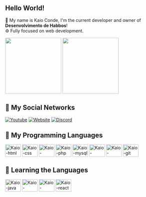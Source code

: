 ## Hello World!

👨 My name is Kaio Conde, I'm the current developer and owner of **Desenvolvimento de Habbos**!<br>
⚙️ Fully focused on web development.

<div>
  <img height="180em" src="https://github-readme-stats.vercel.app/api?username=devhabbos&show_icons=true&theme=tokyonight"/>
  <img height="180em" src="https://github-readme-stats.vercel.app/api/top-langs/?username=devhabbos&layout=compact&theme=tokyonight"/>
</div>

## 💼 My Social Networks

[![Youtube](https://img.shields.io/badge/YouTube-FF0000?style=for-the-badge&logo=youtube&logoColor=white)](https://www.youtube.com/DesenvolvimentodeHabbos)
[![Website](https://img.shields.io/badge/website-000000?style=for-the-badge&logo=About.me&logoColor=white)](https://devhabbo.online/)
[![Discord](https://img.shields.io/badge/Discord-7289DA?style=for-the-badge&logo=discord&logoColor=white)](https://discord.gg/YDmbap49bJ)

## 🤖 My Programming Languages

<div>
  <img align="center" alt="Kaio-html" height="40" width="50" src="https://cdn.jsdelivr.net/gh/devicons/devicon/icons/html5/html5-plain-wordmark.svg"/>
  <img align="center" alt="Kaio-css" height="40" width="50" src="https://cdn.jsdelivr.net/gh/devicons/devicon/icons/css3/css3-plain-wordmark.svg"/>
  <img align="center" alt="Kaio-javascript" height="40" width="50" src="https://cdn.jsdelivr.net/gh/devicons/devicon/icons/javascript/javascript-original.svg"/>
  <img align="center" alt="Kaio-php" height="40" width="50" src="https://cdn.jsdelivr.net/gh/devicons/devicon/icons/php/php-original.svg"/>
  <img align="center" alt="Kaio-mysql" height="40" width="50" src="https://cdn.jsdelivr.net/gh/devicons/devicon/icons/mysql/mysql-original-wordmark.svg"/>
  <img align="center" alt="Kaio-nodejs" height="40" width="50" src="https://cdn.jsdelivr.net/gh/devicons/devicon/icons/nodejs/nodejs-original.svg"/>
  <img align="center" alt="Kaio-github" height="40" width="50" src="https://cdn.jsdelivr.net/gh/devicons/devicon/icons/github/github-original-wordmark.svg"/>
  <img align="center" alt="Kaio-git" height="40" width="50" src="https://cdn.jsdelivr.net/gh/devicons/devicon/icons/git/git-original.svg"/>
</div>

## 🦾 Learning the Languages

<div>
  <img align="center" alt="Kaio-java" height="40" width="50" src="https://cdn.jsdelivr.net/gh/devicons/devicon/icons/java/java-plain.svg"/>
  <img align="center" alt="Kaio-cplusplus" height="40" width="50" src="https://cdn.jsdelivr.net/gh/devicons/devicon/icons/cplusplus/cplusplus-line.svg"/>
  <img align="center" alt="Kaio-csharp" height="40" width="50" src="https://cdn.jsdelivr.net/gh/devicons/devicon/icons/csharp/csharp-line.svg"/>
  <img align="center" alt="Kaio-react" height="40" width="50" src="https://cdn.jsdelivr.net/gh/devicons/devicon/icons/react/react-original-wordmark.svg"/>
</div>
